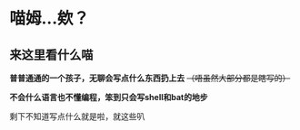# 喵姆...欸？

## 来这里看什么喵

**普普通通的一个孩子，无聊会写点什么东西扔上去** ~~（唔虽然大部分都是瞎写的）~~

**不会什么语言也不懂编程，笨到只会写shell和bat的地步**

剩下不知道写点什么就是啦，就这些叭
